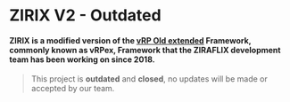 # ZIRIX V2 - Outdated
#### ZIRIX is a modified version of the [vRP Old extended](https://github.com/vRP-framework/vRP/releases/tag/0.5) Framework, commonly known as vRPex, Framework that the ZIRAFLIX development team has been working on since 2018.
> This project is **outdated** and **closed**, no updates will be made or accepted by our team.
